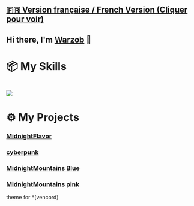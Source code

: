 ## [**🇫🇷 Version française / French Version (Cliquer pour voir)**](/README_FR.md)

## Hi there, I'm [Warzob](https://github.com/Warzob) 👋


# 📦 My Skills

<br>
<img src="https://skillicons.dev/icons?i=html,css,lua,&perline=7">
<br>

# ⚙️ My Projects

### [MidnightFlavor](https://github.com/Warzob/MidnightMountains)
  ### [cyberpunk](https://github.com/Warzob/MidnightFlavor/blob/main/themes/cyberpunk.theme.css)
  ### [MidnightMountains Blue](https://github.com/Warzob/MidnightFlavor/blob/main/themes/midnightmountain-blue.theme.css)
  ### [MidnightMountains pink](https://github.com/Warzob/MidnightFlavor/blob/main/themes/midnightmountains-pink.theme.css)
theme for *(vencord)


